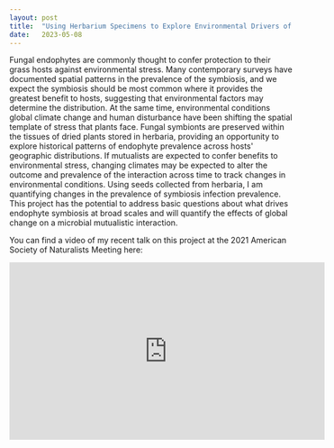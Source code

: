 ```yaml
---
layout: post
title:  "Using Herbarium Specimens to Explore Environmental Drivers of Plant-Fungal Symbiosis"
date:   2023-05-08
---
```


<p class="intro"><span class="dropcap">F</span>ungal endophytes are commonly thought to confer protection to their grass hosts against environmental stress. Many contemporary surveys have documented spatial patterns in the prevalence of the symbiosis, and we expect the symbiosis should be most common where it provides the greatest benefit to hosts, suggesting that environmental factors may determine the distribution. At the same time, environmental conditions global climate change and human disturbance have been shifting the spatial template of stress that plants face.
Fungal symbionts are preserved within the tissues of dried plants stored in herbaria, providing an opportunity to explore historical patterns of endophyte prevalence across hosts' geographic distributions. If mutualists are expected to confer benefits to environmental stress, changing climates may be expected to alter the outcome and prevalence of the interaction across time to track changes in environmental conditions. Using seeds collected from herbaria, I am quantifying changes in the prevalence of symbiosis infection prevalence. This project has the potential to address basic questions about what drives endophyte symbiosis at broad scales and will quantify the effects of global change on a microbial mutualistic interaction.</p>

You can find a video of my recent talk on this project at the 2021 American Society of Naturalists Meeting here:
<center><iframe width="560" height="315" src="https://www.youtube.com/embed/cdTMwuWTw_k?start=4908" frameborder="0" allow="accelerometer; autoplay; clipboard-write; encrypted-media; gyroscope; picture-in-picture" allowfullscreen></iframe></center>
